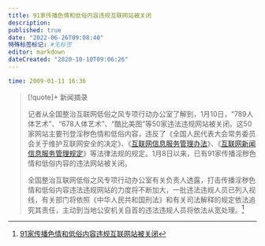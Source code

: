 ```yaml
---
title: 91家传播色情和低俗内容违规互联网站被关闭
description:
published: true
date: "2022-06-26T09:08:40"
特殊标签标记: #无标签
editor: markdown
dateCreated: "2020-10-10T09:06:26"
---
```


```YAML
time: 2009-01-11 16:36
```

> [!quote]+ 新闻摘录
>
> 记者从全国整治互联网低俗之风专项行动办公室了解到，1月10日，“789人体艺术”、“678人体艺术”、“酷比美图”等50家违法违规网站被关闭。这50家网站主要刊登淫秽色情和低俗内容，违反了《全国人民代表大会常务委员会关于维护互联网安全的决定》、《[互联网信息服务管理办法](/rule/国务院/互联网信息服务管理办法.md)》、《[互联网新闻信息服务管理规定](/rule/多部门/互联网新闻信息服务管理规定.md)》等法律法规的规定。1月8日以来，已有91家传播淫秽色情和低俗内容的违法网站被关闭。
>
> 全国整治互联网低俗之风专项行动办公室有关负责人透露，打击传播淫秽色情和低俗内容违法违规网站的力度将不断加大，一批违法违规人员已列入视线，有关部门将依照《中华人民共和国刑法》和有关司法解释的规定依法追究其责任，主动到当地公安机关自首的违法违规人员将依法从宽处理。[^9CaKrnJlqOd]

[^9CaKrnJlqOd]: [91家传播色情和低俗内容违规互联网站被关闭](https://archive.is/QpPSv "https://tech.huanqiu.com/article/9CaKrnJlqOd")
